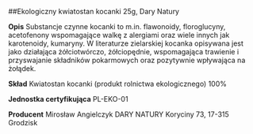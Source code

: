##Ekologiczny kwiatostan kocanki 25g, Dary Natury

**Opis** Substancje czynne kocanki to m.in. flawonoidy, floroglucyny, acetofenony wspomagające walkę z alergiami oraz wiele innych jak karotenoidy, kumaryny. W literaturze zielarskiej kocanka opisywana jest jako działająca żółciotwórczo, żółciopędnie, wspomagająca trawienie i przyswajanie składników pokarmowych oraz pozytywnie wpływająca na żołądek. 

**Skład** Kwiatostan kocanki (produkt rolnictwa ekologicznego) 100%

**Jednostka certyfikująca** PL-EKO-01

**Producent** Mirosław Angielczyk DARY NATURY
Koryciny 73, 17-315 Grodzisk


